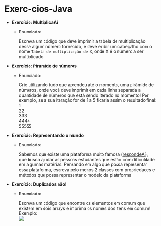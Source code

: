 # Exerc-cios-Java
- **Exercício: MultiplicaAí**
    - Enunciado:
        
        Escreva um código que deve imprimir a tabela de multiplicação desse algum número fornecido, e deve exibir um cabeçalho com o nome `Tabela de multiplicação de X`, onde X é o número a ser multiplicado.
        
- **Exercício: Piramide de números**
    - Enunciado:
        
        Crie utilizando tudo que aprendeu até o momento, uma pirâmide de números, onde você deve imprimir em cada linha separada a quantidade de números que está sendo iterado no momento! Por exemplo, se a sua iteração for de 1 a 5 ficaria assim o resultado final:<br/>
        1<br/>
        22<br/>
        333<br/>
        4444<br/>
        55555<br/>
        
- **Exercício: Representando o mundo**
    - Enunciado:
        
        Sabemos que existe uma plataforma muito famosa ([respondeAí](https://www.respondeai.com.br/)), que busca ajudar as pessoas estudantes que estão com dificuldade em algumas matérias. Pensando em algo que possa representar essa plataforma, escreva pelo menos 2 classes com propriedades e métodos que possa representar o modelo da plataforma!
      
- **Exercício: Duplicados não!**
    - Enunciado:
        
        Escreva um código que encontre os elementos em comum que existem em dois arrays e imprima os nomes dos itens em comum! Exemplo:<br/>
        <img src="https://bootcampra.notion.site/image/https%3A%2F%2Fs3-us-west-2.amazonaws.com%2Fsecure.notion-static.com%2F2bce4ba3-4daf-4583-a7a1-93f80708a434%2FScreenshot_2022-12-23_at_12.18.56.png?id=07f04068-b323-492b-adf6-dde8558c4415&table=block&spaceId=f797e032-5eb2-4c9d-beb7-cd7181e19e47&width=900&userId=&cache=v2" />
        
